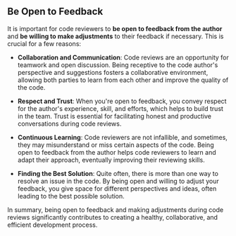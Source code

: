## Be Open to Feedback

It is important for code reviewers to **be open to feedback from the author** and **be willing to make adjustments** to their feedback if necessary. This is crucial for a few reasons:

- **Collaboration and Communication**: Code reviews are an opportunity for teamwork and open discussion. Being receptive to the code author's perspective and suggestions fosters a collaborative environment, allowing both parties to learn from each other and improve the quality of the code.

- **Respect and Trust**: When you're open to feedback, you convey respect for the author's experience, skill, and efforts, which helps to build trust in the team. Trust is essential for facilitating honest and productive conversations during code reviews.

- **Continuous Learning**: Code reviewers are not infallible, and sometimes, they may misunderstand or miss certain aspects of the code. Being open to feedback from the author helps code reviewers to learn and adapt their approach, eventually improving their reviewing skills.

- **Finding the Best Solution**: Quite often, there is more than one way to resolve an issue in the code. By being open and willing to adjust your feedback, you give space for different perspectives and ideas, often leading to the best possible solution.

In summary, being open to feedback and making adjustments during code reviews significantly contributes to creating a healthy, collaborative, and efficient development process.